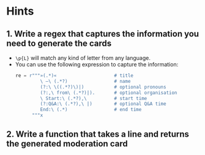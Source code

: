 # Hints

## 1. Write a regex that captures the information you need to generate the cards

- `\p{L}` will match any kind of letter from any language.
- You can use the following expression to capture the information:
  ```julia
  re = r"""»(.*)«                     # title
           \ –\ (.*?)                 # name
           (?:\ \((.*?)\)|)           # optional pronouns
           (?:,\ from\ (.*?)|).       # optional organisation
           \ Start:\ (.*?),\          # start time
           (?:Q&A:\ (.*?),\ |)        # optional Q&A time
           End:\ (.*)                 # end time
        """x
  ```

## 2. Write a function that takes a line and returns the generated moderation card
